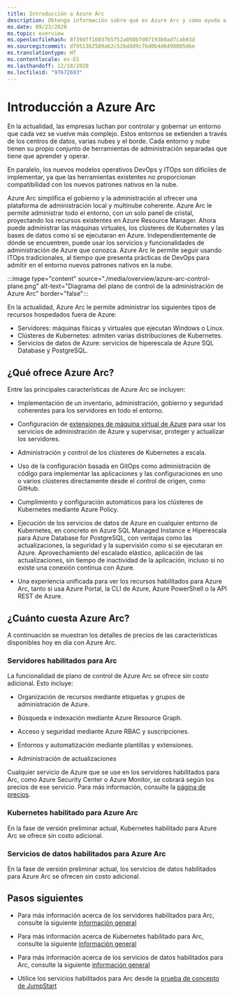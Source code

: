 ```yaml
---
title: Introducción a Azure Arc
description: Obtenga información sobre qué es Azure Arc y cómo ayuda a los clientes a habilitar la administración y el gobierno de sus recursos híbridos con otros servicios y características de Azure.
ms.date: 09/23/2020
ms.topic: overview
ms.openlocfilehash: 8f39dff16037b5f52a050b7d07193b0ad7cab93d
ms.sourcegitcommit: d79513b2589a62c52bddd9c7bd0b4d6498805dbe
ms.translationtype: HT
ms.contentlocale: es-ES
ms.lasthandoff: 12/18/2020
ms.locfileid: "97672693"
---
```

# <a name="azure-arc-overview"></a>Introducción a Azure Arc

En la actualidad, las empresas luchan por controlar y gobernar un entorno que cada vez se vuelve más complejo. Estos entornos se extienden a través de los centros de datos, varias nubes y el borde. Cada entorno y nube tienen su propio conjunto de herramientas de administración separadas que tiene que aprender y operar.

En paralelo, los nuevos modelos operativos DevOps y ITOps son difíciles de implementar, ya que las herramientas existentes no proporcionan compatibilidad con los nuevos patrones nativos en la nube.

Azure Arc simplifica el gobierno y la administración al ofrecer una plataforma de administración local y multinube coherente. Azure Arc le permite administrar todo el entorno, con un solo panel de cristal, proyectando los recursos existentes en Azure Resource Manager. Ahora puede administrar las máquinas virtuales, los clústeres de Kubernetes y las bases de datos como si se ejecutaran en Azure. Independientemente de dónde se encuentren, puede usar los servicios y funcionalidades de administración de Azure que conozca. Azure Arc le permite seguir usando ITOps tradicionales, al tiempo que presenta prácticas de DevOps para admitir en el entorno nuevos patrones nativos en la nube.

:::image type="content" source="./media/overview/azure-arc-control-plane.png" alt-text="Diagrama del plano de control de la administración de Azure Arc" border="false":::

En la actualidad, Azure Arc le permite administrar los siguientes tipos de recursos hospedados fuera de Azure:

* Servidores: máquinas físicas y virtuales que ejecutan Windows o Linux.
* Clústeres de Kubernetes: admiten varias distribuciones de Kubernetes.
* Servicios de datos de Azure: servicios de hiperescala de Azure SQL Database y PostgreSQL.

## <a name="what-does-azure-arc-deliver"></a>¿Qué ofrece Azure Arc?

Entre las principales características de Azure Arc se incluyen:

* Implementación de un inventario, administración, gobierno y seguridad coherentes para los servidores en todo el entorno.

* Configuración de [extensiones de máquina virtual de Azure](./servers/manage-vm-extensions.md) para usar los servicios de administración de Azure y supervisar, proteger y actualizar los servidores.

* Administración y control de los clústeres de Kubernetes a escala.

* Uso de la configuración basada en GitOps como administración de código para implementar las aplicaciones y las configuraciones en uno o varios clústeres directamente desde el control de origen, como GitHub.

* Cumplimiento y configuración automáticos para los clústeres de Kubernetes mediante Azure Policy.

* Ejecución de los servicios de datos de Azure en cualquier entorno de Kubernetes, en concreto en Azure SQL Managed Instance e Hiperescala para Azure Database for PostgreSQL, con ventajas como las actualizaciones, la seguridad y la supervisión como si se ejecutaran en Azure. Aprovechamiento del escalado elástico, aplicación de las actualizaciones, sin tiempo de inactividad de la aplicación, incluso si no existe una conexión continua con Azure.

* Una experiencia unificada para ver los recursos habilitados para Azure Arc, tanto si usa Azure Portal, la CLI de Azure, Azure PowerShell o la API REST de Azure.

## <a name="how-much-does-azure-arc-cost"></a>¿Cuánto cuesta Azure Arc?

A continuación se muestran los detalles de precios de las características disponibles hoy en día con Azure Arc.

### <a name="arc-enabled-servers"></a>Servidores habilitados para Arc

La funcionalidad de plano de control de Azure Arc se ofrece sin costo adicional. Esto incluye:

* Organización de recursos mediante etiquetas y grupos de administración de Azure.

* Búsqueda e indexación mediante Azure Resource Graph.

* Acceso y seguridad mediante Azure RBAC y suscripciones.

* Entornos y automatización mediante plantillas y extensiones.

* Administración de actualizaciones

Cualquier servicio de Azure que se use en los servidores habilitados para Arc, como Azure Security Center o Azure Monitor, se cobrará según los precios de ese servicio. Para más información, consulte la [página de precios](https://azure.microsoft.com/pricing/).

### <a name="azure-arc-enabled-kubernetes"></a>Kubernetes habilitado para Azure Arc

En la fase de versión preliminar actual, Kubernetes habilitado para Azure Arc se ofrece sin costo adicional.

### <a name="azure-arc-enabled-data-services"></a>Servicios de datos habilitados para Azure Arc

En la fase de versión preliminar actual, los servicios de datos habilitados para Azure Arc se ofrecen sin costo adicional.

## <a name="next-steps"></a>Pasos siguientes

* Para más información acerca de los servidores habilitados para Arc, consulte la siguiente [información general](./servers/overview.md)

* Para más información acerca de Kubernetes habilitado para Arc, consulte la siguiente [información general](./kubernetes/overview.md)

* Para más información acerca de los servicios de datos habilitados para Arc, consulte la siguiente [información general](https://azure.microsoft.com/services/azure-arc/hybrid-data-services/)

* Utilice los servicios habilitados para Arc desde la [prueba de concepto de JumpStart](https://azurearcjumpstart.io/azure_arc_jumpstart/)
